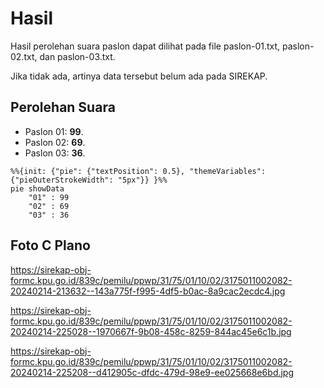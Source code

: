 # Hasil

Hasil perolehan suara paslon dapat dilihat pada file paslon-01.txt, paslon-02.txt, dan paslon-03.txt.

Jika tidak ada, artinya data tersebut belum ada pada SIREKAP.

## Perolehan Suara

 * Paslon 01: **99**.
 * Paslon 02: **69**.
 * Paslon 03: **36**.

```mermaid
%%{init: {"pie": {"textPosition": 0.5}, "themeVariables": {"pieOuterStrokeWidth": "5px"}} }%%
pie showData
    "01" : 99
    "02" : 69
    "03" : 36
```
## Foto C Plano

https://sirekap-obj-formc.kpu.go.id/839c/pemilu/ppwp/31/75/01/10/02/3175011002082-20240214-213632--143a775f-f995-4df5-b0ac-8a9cac2ecdc4.jpg

https://sirekap-obj-formc.kpu.go.id/839c/pemilu/ppwp/31/75/01/10/02/3175011002082-20240214-225028--1970667f-9b08-458c-8259-844ac45e6c1b.jpg

https://sirekap-obj-formc.kpu.go.id/839c/pemilu/ppwp/31/75/01/10/02/3175011002082-20240214-225208--d412905c-dfdc-479d-98e9-ee025668e6bd.jpg
